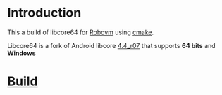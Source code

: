 Introduction
============

This a build of libcore64 for [Robovm](https://github.com/robovm/robovm) using [cmake](www.cmake.org).

Libcore64 is a fork of Android libcore [4.4_r07](https://github.com/dicej/android-libcore64/issues/3) that supports **64 bits** and **Windows**


[Build](BUILD.md)
=================

